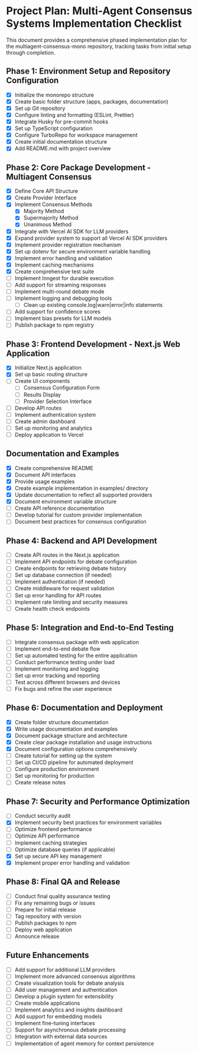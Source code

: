 # Project Plan: Multi-Agent Consensus Systems Implementation Checklist

This document provides a comprehensive phased implementation plan for the multiagent-consensus-mono repository, tracking tasks from initial setup through completion.

## Phase 1: Environment Setup and Repository Configuration

- [x] Initialize the monorepo structure
- [x] Create basic folder structure (apps, packages, documentation)
- [x] Set up Git repository
- [x] Configure linting and formatting (ESLint, Prettier)
- [x] Integrate Husky for pre-commit hooks
- [x] Set up TypeScript configuration
- [x] Configure TurboRepo for workspace management
- [x] Create initial documentation structure
- [x] Add README.md with project overview

## Phase 2: Core Package Development - Multiagent Consensus

- [x] Define Core API Structure
- [x] Create Provider Interface
- [x] Implement Consensus Methods
  - [x] Majority Method
  - [x] Supermajority Method
  - [x] Unanimous Method
- [x] Integrate with Vercel AI SDK for LLM providers
- [x] Expand provider system to support all Vercel AI SDK providers
- [x] Implement provider registration mechanism
- [x] Set up dotenv for secure environment variable handling
- [x] Implement error handling and validation
- [x] Implement caching mechanisms
- [x] Create comprehensive test suite
- [ ] Implement Inngest for durable execution
- [ ] Add support for streaming responses
- [ ] Implement multi-round debate mode
- [ ] Implement logging and debugging tools
  - [ ] Clean up existing console.log|warn|error|info statements
- [ ] Add support for confidence scores
- [ ] Implement bias presets for LLM models
- [ ] Publish package to npm registry

## Phase 3: Frontend Development - Next.js Web Application

- [x] Initialize Next.js application
- [x] Set up basic routing structure
- [ ] Create UI components
  - [ ] Consensus Configuration Form
  - [ ] Results Display
  - [ ] Provider Selection Interface
- [ ] Develop API routes
- [ ] Implement authentication system
- [ ] Create admin dashboard
- [ ] Set up monitoring and analytics
- [ ] Deploy application to Vercel

## Documentation and Examples

- [x] Create comprehensive README
- [x] Document API interfaces
- [x] Provide usage examples
- [x] Create example implementation in examples/ directory
- [x] Update documentation to reflect all supported providers
- [x] Document environment variable structure
- [ ] Create API reference documentation
- [ ] Develop tutorial for custom provider implementation
- [ ] Document best practices for consensus configuration

## Phase 4: Backend and API Development

- [ ] Create API routes in the Next.js application
- [ ] Implement API endpoints for debate configuration
- [ ] Create endpoints for retrieving debate history
- [ ] Set up database connection (if needed)
- [ ] Implement authentication (if needed)
- [ ] Create middleware for request validation
- [ ] Set up error handling for API routes
- [ ] Implement rate limiting and security measures
- [ ] Create health check endpoints

## Phase 5: Integration and End-to-End Testing

- [ ] Integrate consensus package with web application
- [ ] Implement end-to-end debate flow
- [ ] Set up automated testing for the entire application
- [ ] Conduct performance testing under load
- [ ] Implement monitoring and logging
- [ ] Set up error tracking and reporting
- [ ] Test across different browsers and devices
- [ ] Fix bugs and refine the user experience

## Phase 6: Documentation and Deployment

- [x] Create folder structure documentation
- [x] Write usage documentation and examples
- [x] Document package structure and architecture
- [x] Create clear package installation and usage instructions
- [x] Document configuration options comprehensively
- [ ] Create tutorial for setting up the system
- [ ] Set up CI/CD pipeline for automated deployment
- [ ] Configure production environment
- [ ] Set up monitoring for production
- [ ] Create release notes

## Phase 7: Security and Performance Optimization

- [ ] Conduct security audit
- [x] Implement security best practices for environment variables
- [ ] Optimize frontend performance
- [ ] Optimize API performance
- [ ] Implement caching strategies
- [ ] Optimize database queries (if applicable)
- [x] Set up secure API key management
- [x] Implement proper error handling and validation

## Phase 8: Final QA and Release

- [ ] Conduct final quality assurance testing
- [ ] Fix any remaining bugs or issues
- [ ] Prepare for initial release
- [ ] Tag repository with version
- [ ] Publish packages to npm
- [ ] Deploy web application
- [ ] Announce release

## Future Enhancements

- [ ] Add support for additional LLM providers
- [ ] Implement more advanced consensus algorithms
- [ ] Create visualization tools for debate analysis
- [ ] Add user management and authentication
- [ ] Develop a plugin system for extensibility
- [ ] Create mobile applications
- [ ] Implement analytics and insights dashboard
- [ ] Add support for embedding models
- [ ] Implement fine-tuning interfaces
- [ ] Support for asynchronous debate processing
- [ ] Integration with external data sources
- [ ] Implementation of agent memory for context persistence
